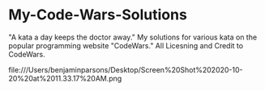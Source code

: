 # My-Code-Wars-Solutions

"A kata a day keeps the doctor away." My solutions for various kata on the popular programming website "CodeWars."
All Licesning and Credit to CodeWars.

file:///Users/benjaminparsons/Desktop/Screen%20Shot%202020-10-20%20at%2011.33.17%20AM.png
